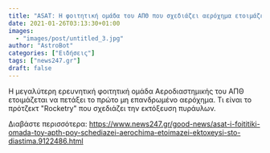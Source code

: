 ```yaml
---
title: "ASAT: Η φοιτητική ομάδα του ΑΠΘ που σχεδιάζει αερόχημα ετοιμάζει εκτόξευση στο διάστημα"
date: 2021-01-26T03:13:30+01:00
images:
  - "images/post/untitled_3.jpg"
author: "AstroBot"
categories: ["Ειδήσεις"]
tags: ["news247.gr"]
draft: false
---
```


Η μεγαλύτερη ερευνητική φοιτητική ομάδα Αεροδιαστημικής του ΑΠΘ ετοιμάζεται να πετάξει το πρώτο μη επανδρωμένο αερόχημα. Τι είναι το πρότζεκτ "Rocketry" που σχεδιάζει την εκτόξευση πυράυλων.

Διαβάστε περισσότερα: https://www.news247.gr/good-news/asat-i-foititiki-omada-toy-apth-poy-schediazei-aerochima-etoimazei-ektoxeysi-sto-diastima.9122486.html
